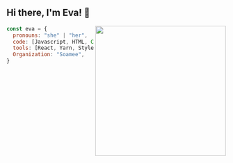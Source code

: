<h2> Hi there, I'm Eva! 👋 </h2>
<img align='right' src="https://user-images.githubusercontent.com/60390797/87881573-79c23880-c9fa-11ea-919e-42090ce33c3a.png" width="300">

```javascript
const eva = {
  pronouns: "she" | "her",
  code: [Javascript, HTML, CSS, SASS, React, React Native, Bootstrap],
  tools: [React, Yarn, Styled-Components, Git],
  Organization: "Soamee",
}
```


<!--
**evalopezm/evalopezm** is a ✨ _special_ ✨ repository because its `README.md` (this file) appears on your GitHub profile.

Here are some ideas to get you started:

- 🔭 I’m currently working on ...
- 🌱 I’m currently learning React Native 
- 👯 I’m looking to collaborate on ...
- 🤔 I’m looking for help with ...
- 💬 Ask me about ...
- 📫 How to reach me: ...
- 😄 Pronouns: ...
- ⚡ Fun fact: ...
-->

